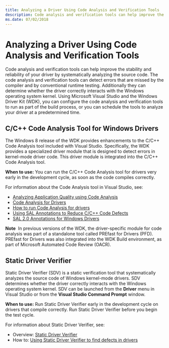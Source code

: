 ```yaml
---
title: Analyzing a Driver Using Code Analysis and Verification Tools
description: Code analysis and verification tools can help improve the stability and reliability of your driver by systematically analyzing the source code.
ms.date: 07/02/2018
---
```


# Analyzing a Driver Using Code Analysis and Verification Tools

Code analysis and verification tools can help improve the stability and reliability of your driver by systematically analyzing the source code. The code analysis and verification tools can detect errors that are missed by the compiler and by conventional runtime testing. Additionally they can determine whether the driver correctly interacts with the Windows operating system kernel. Using Microsoft Visual Studio and the Windows Driver Kit (WDK), you can configure the code analysis and verification tools to run as part of the build process, or you can schedule the tools to analyze your driver at a predetermined time.

## <span id="C_C___Code_Analysis_Tool_for_Windows_Drivers"></span><span id="c_c___code_analysis_tool_for_windows_drivers"></span><span id="C_C___CODE_ANALYSIS_TOOL_FOR_WINDOWS_DRIVERS"></span>C/C++ Code Analysis Tool for Windows Drivers


The Windows 8 release of the WDK provides enhancements to the C/C++ Code Analysis tool included with Visual Studio. Specifically, the WDK provides a specialized driver module that is designed to detect errors in kernel-mode driver code. This driver module is integrated into the C/C++ Code Analysis tool.

**When to use:** You can run the C/C++ Code Analysis tool for drivers very early in the development cycle, as soon as the code compiles correctly.

For information about the Code Analysis tool in Visual Studio, see:

-   [Analyzing Application Quality using Code Analysis](/previous-versions/visualstudio/visual-studio-2013/dd264897(v=vs.120))
-   [Code Analysis for Drivers](../devtest/code-analysis-for-drivers.md)
-   [How to run Code Analysis for drivers](../devtest/how-to-run-code-analysis-for-drivers.md)
-   [Using SAL Annotations to Reduce C/C++ Code Defects](/previous-versions/visualstudio/visual-studio-2013/ms182032(v=vs.120))
-   [SAL 2.0 Annotations for Windows Drivers](../devtest/sal-2-annotations-for-windows-drivers.md)

**Note**  In previous versions of the WDK, the driver-specific module for code analysis was part of a standalone tool called PREfast for Drivers (PFD). PREfast for Drivers was also integrated into the WDK Build environment, as part of Microsoft Automated Code Review (OACR).

 

## <span id="Static_Driver_Verifier"></span><span id="static_driver_verifier"></span><span id="STATIC_DRIVER_VERIFIER"></span>Static Driver Verifier


Static Driver Verifier (SDV) is a static verification tool that systematically analyzes the source code of Windows kernel-mode drivers. SDV determines whether the driver correctly interacts with the Windows operating system kernel. SDV can be launched from the **Driver** menu in Visual Studio or from the **Visual Studio Command Prompt** window.

**When to use:** Run Static Driver Verifier early in the development cycle on drivers that compile correctly. Run Static Driver Verifier before you begin the test cycle.

For information about Static Driver Verifier, see:

-   Overview: [Static Driver Verifier](../devtest/static-driver-verifier.md)
-   How to: [Using Static Driver Verifier to find defects in drivers](../devtest/using-static-driver-verifier-to-find-defects-in-drivers.md)


 

